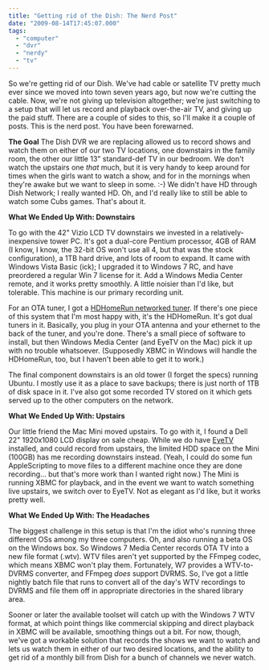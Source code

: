 ```yaml
---
title: "Getting rid of the Dish: The Nerd Post"
date: "2009-08-14T17:45:07.000"
tags: 
  - "computer"
  - "dvr"
  - "nerdy"
  - "tv"
---
```


So we're getting rid of our Dish. We've had cable or satellite TV pretty much ever since we moved into town seven years ago, but now we're cutting the cable. Now, we're not giving up television altogether; we're just switching to a setup that will let us record and playback over-the-air TV, and giving up the paid stuff. There are a couple of sides to this, so I'll make it a couple of posts. This is the nerd post. You have been forewarned.

**The Goal** The Dish DVR we are replacing allowed us to record shows and watch them on either of our two TV locations, one downstairs in the family room, the other our little 13" standard-def TV in our bedroom. We don't watch the upstairs one _that_ much, but it is very handy to keep around for times when the girls want to watch a show, and for in the mornings when they're awake but we want to sleep in some. :-) We didn't have HD through Dish Network; I really wanted HD. Oh, and I'd really like to still be able to watch some Cubs games. That's about it.

**What We Ended Up With: Downstairs**

To go with the 42" Vizio LCD TV downstairs we invested in a relatively-inexpensive tower PC. It's got a dual-core Pentium processor, 4GB of RAM (I know, I know, the 32-bit OS won't use all 4, but that was the stock configuration), a 1TB hard drive, and lots of room to expand. It came with Windows Vista Basic (ick); I upgraded it to Windows 7 RC, and have preordered a regular Win 7 license for it. Add a Windows Media Center remote, and it works pretty smoothly. A little noisier than I'd like, but tolerable. This machine is our primary recording unit.

For an OTA tuner, I got a [HDHomeRun networked tuner](http://www.silicondust.com/products/hdhomerun). If there's one piece of this system that I'm most happy with, it's the HDHomeRun. It's got dual tuners in it. Basically, you plug in your OTA antenna and your ethernet to the back of the tuner, and you're done. There's a small piece of software to install, but then Windows Media Center (and EyeTV on the Mac) pick it up with no trouble whatsoever. (Supposedly XBMC in Windows will handle the HDHomeRun, too, but I haven't been able to get it to work.)

The final component downstairs is an old tower (I forget the specs) running Ubuntu. I mostly use it as a place to save backups; there is just north of 1TB of disk space in it. I've also got some recorded TV stored on it which gets served up to the other computers on the network.

**What We Ended Up With: Upstairs**

Our little friend the Mac Mini moved upstairs. To go with it, I found a Dell 22" 1920x1080 LCD display on sale cheap. While we do have [EyeTV](http://www.elgato.com) installed, and could record from upstairs, the limited HDD space on the Mini (100GB) has me recording downstairs instead. (Yeah, I could do some fun AppleScripting to move files to a different machine once they are done recording... but that's more work than I wanted right now.) The Mini is running XBMC for playback, and in the event we want to watch something live upstairs, we switch over to EyeTV. Not as elegant as I'd like, but it works pretty well.

**What We Ended Up With: The Headaches**

The biggest challenge in this setup is that I'm the idiot who's running three different OSs among my three computers. Oh, and also running a beta OS on the Windows box. So Windows 7 Media Center records OTA TV into a new file format (.wtv). WTV files aren't yet supported by the FFmpeg codec, which means XBMC won't play them. Fortunately, W7 provides a WTV-to-DVRMS converter, and FFmpeg _does_ support DVRMS. So, I've got a little nightly batch file that runs to convert all of the day's WTV recordings to DVRMS and file them off in appropriate directories in the shared library area.

Sooner or later the available toolset will catch up with the Windows 7 WTV format, at which point things like commercial skipping and direct playback in XBMC will be available, smoothing things out a bit. For now, though, we've got a workable solution that records the shows we want to watch and lets us watch them in either of our two desired locations, and the ability to get rid of a monthly bill from Dish for a bunch of channels we never watch.
